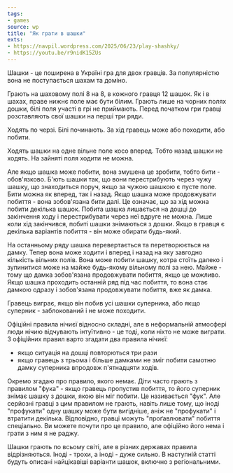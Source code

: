 ```yaml
---
tags:
- games
source: wp
title: "Як грати в шашки"
exts:
- https://navpil.wordpress.com/2025/06/23/play-shashky/
- https://youtu.be/r9nidK15ZUs
---
```

Шашки - це поширена в Україні гра для двох гравців. За популярністю вона не поступається шахам та доміно. 

Грають на шаховому полі 8 на 8, в кожного гравця 12 шашок.
Як і в шахах, праве нижнє поле має бути білим.
Грають лише на чорних полях дошки, білі поля участі в грі не приймають.
Перед початком гри гравці розставляють свої шашки на перші три ряди. 

Ходять по черзі.
Білі починають.
За хід гравець може або походити, або побити.

Ходять шашки на одне вільне поле косо вперед.
Тобто назад шашки не ходять.
На зайняті поля ходити не можна.

Але якщо шашка може побити, вона змушена це зробити, тобто бити - обов'язково.
Б'ють шашки так, що вони перестрибують через чужу шашку, що знаходиться поруч, якщо за чужою шашкою є пусте поле. 
Бити можна як вперед, так і назад. 
Якщо шашка може продовжувати побиття - вона зобов'язана бити далі.
Це означає, що за хід можна побити декілька шашок.
Побита шашка лишається на дошці до закінчення ходу і перестрибувати через неї вдруге не можна.
Лише коли хід закінчився, побиті шашки знімаються з дошки.
Якщо в гравця є декілька варіантів побиття - він може обирати будь-який.

На останньому ряду шашка перевертається та перетворюється на дамку. 
Тепер вона може ходити і вперед і назад на яку завгодно кількість вільних полів. 
Вона може побити шашку, котра стоїть далеко і зупинитися може на майже будь-якому вільному полі за нею.
Майже - тому що дамка зобов'язана продовжувати побиття, якщо це можливо.
Якщо шашка проходить останній ряд під час побиття, то вона стає дамкою одразу і зобов'язана продовжувати побиття, вже як дамка. 

Гравець виграє, якщо він побив усі шашки суперника, або якщо суперник - заблокований і не може походити.

Офіційні правила нічиєї відносно складні, але в неформальній атмосфері люди нічию відчувають інтуїтивно - це тоді, коли ніхто не може виграти.
З офіційних правил варто згадати два правила нічиєї: 
 - якщо ситуація на дошці повторються три рази
 - якщо гравець з трьома і більше дамками не зміг побити самотню дамку суперника впродовж п'ятнадцяти ходів. 

Окремо згадаю про правило, якого немає. 
Діти часто грають з правилом "фука" - якщо гравець пропустив побиття, то його суперник знімає шашку з дошки, якою він міг побити. 
Це називається "фук". 
Але серйозні гравці з цим правилом не грають, навіть лише тому, що іноді "профукати" одну шашку може бути вигідніше, аніж не "профукати" і втратити декілька. 
Відповідно, гравці можуть "проґавлювати" побиття спеціально. 
Ви можете почути про це правило, але офіційно його нема і грати з ним я не раджу.

Шашки грають по всьому світі, але в різних державах правила відрізняються. Іноді - трохи, а іноді - дуже сильно.
В наступній статті будуть описані найцікавіші варіанти шашок, включно з регіональними.
